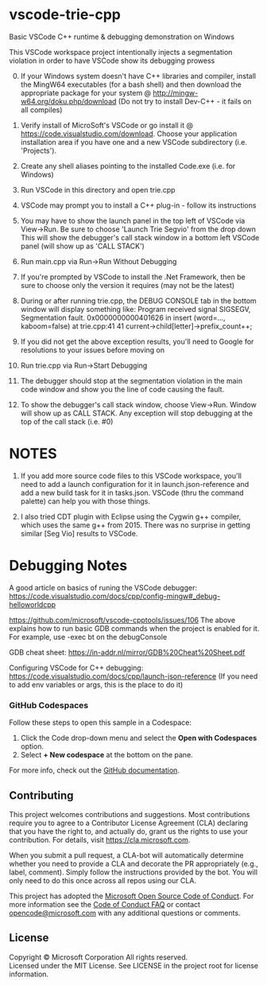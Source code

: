 # vscode-trie-cpp
Basic VSCode C++ runtime &amp; debugging demonstration on Windows

This VSCode workspace project intentionally injects a segmentation violation in order to have VSCode show its debugging prowess

0. If your Windows system doesn't have C++ libraries and compiler, install the MingW64 executables (for a bash shell) 
and then download the appropriate package for your system @ http://mingw-w64.org/doku.php/download
(Do not try to install Dev-C++ - it fails on all compiles)
1. Verify install of MicroSoft's VSCode or go install it @ https://code.visualstudio.com/download. 
Choose your application installation area if you have one and a new VSCode subdirectory (i.e. 'Projects').
2. Create any shell aliases pointing to the installed  Code.exe (i.e. for Windows)
3. Run VSCode in this directory and open trie.cpp
4. VSCode may prompt you to install a C++ plug-in - follow its instructions
5. You may have to show the launch panel in the top left of VSCode via View->Run. Be sure to choose 'Launch Trie Segvio' from the drop down
   This will show the debugger's call stack window in a bottom left VSCode panel (will show up as 'CALL STACK')
6. Run main.cpp via Run->Run Without Debugging
7. If you're prompted by VSCode to install the .Net Framework, then be sure to choose only the version it requires (may not be the latest)
8. During or after running trie.cpp, the DEBUG CONSOLE tab in the bottom window will display something like:
Program received signal SIGSEGV, Segmentation fault.
0x0000000000401626 in insert (word=..., kaboom=false) at trie.cpp:41
41			current->child[letter]->prefix_count++;

9. If you did not get the above exception results, you'll need to Google for resolutions to your issues before moving on
10. Run trie.cpp via  Run->Start Debugging
11. The debugger should stop at the segmentation violation in the main code window and show you the line of code causing the fault.
12. To show the debugger's call stack window, choose View->Run. Window will show up as CALL STACK. Any exception will stop debugging
at the top of the call stack (i.e. #0)

# NOTES
1. If you add more source code files to this VSCode workspace, you'll need to add a launch configuration for it in launch.json-reference
and add a new build task for it in tasks.json. VSCode (thru the command palette) can help you with those things.

2. I also tried CDT plugin with Eclipse using the Cygwin g++ compiler, which uses the same g++ from 2015.
There was no surprise in getting similar [Seg Vio] results to VSCode.


# Debugging Notes
A good article on basics of runing the VSCode debugger:
https://code.visualstudio.com/docs/cpp/config-mingw#_debug-helloworldcpp

https://github.com/microsoft/vscode-cpptools/issues/106
The above explains how to run basic GDB commands when the project is enabled for it. For example, use -exec bt on the debugConsole

GDB cheat sheet:
https://in-addr.nl/mirror/GDB%20Cheat%20Sheet.pdf

Configuring VSCode for C++ debugging:
https://code.visualstudio.com/docs/cpp/launch-json-reference
(If you need to add env variables or args, this is the place to do it)

### GitHub Codespaces
Follow these steps to open this sample in a Codespace:
1. Click the Code drop-down menu and select the **Open with Codespaces** option.
2. Select **+ New codespace** at the bottom on the pane.

For more info, check out the [GitHub documentation](https://docs.github.com/en/free-pro-team@latest/github/developing-online-with-codespaces/creating-a-codespace#creating-a-codespace).

## Contributing

This project welcomes contributions and suggestions. Most contributions require you to agree to a
Contributor License Agreement (CLA) declaring that you have the right to, and actually do, grant us
the rights to use your contribution. For details, visit https://cla.microsoft.com.

When you submit a pull request, a CLA-bot will automatically determine whether you need to provide
a CLA and decorate the PR appropriately (e.g., label, comment). Simply follow the instructions
provided by the bot. You will only need to do this once across all repos using our CLA.

This project has adopted the [Microsoft Open Source Code of Conduct](https://opensource.microsoft.com/codeofconduct/).
For more information see the [Code of Conduct FAQ](https://opensource.microsoft.com/codeofconduct/faq/) or
contact [opencode@microsoft.com](mailto:opencode@microsoft.com) with any additional questions or comments.

## License

Copyright © Microsoft Corporation All rights reserved.<br />
Licensed under the MIT License. See LICENSE in the project root for license information.
